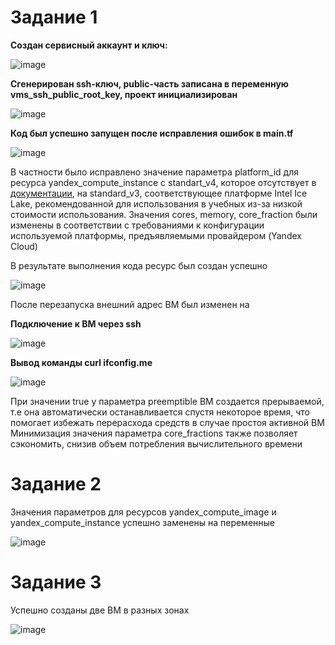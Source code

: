 # Задание 1

**Создан сервисный аккаунт и ключ:**

![image](https://github.com/user-attachments/assets/9fefdaca-39da-4ea5-be0c-354c4aed13df)

**Сгенерирован ssh-ключ, public-часть записана в переменную vms_ssh_public_root_key, проект инициализирован**

![image](https://github.com/user-attachments/assets/dac01482-212b-4abf-947a-425bdaa84137)

**Код был успешно запущен после исправления ошибок в main.tf**

![image](https://github.com/user-attachments/assets/aee1d77a-68a7-4e10-ae6e-bdbe6fa66b07)

В частности было исправлено значение параметра platform_id для ресурса yandex_compute_instance c standart_v4, которое отсутствует в [документации](https://yandex.cloud/ru/docs/compute/concepts/vm-platforms), на standard_v3, соответствующее платформе Intel Ice Lake, рекомендованной для использования в учебных из-за низкой стоимости использования. Значения cores, memory, core_fraction были изменены в соответствии с требованиями к конфигурации используемой платформы, предъявляемыми провайдером (Yandex Cloud)

В результате выполнения кода ресурс был создан успешно 

![image](https://github.com/user-attachments/assets/61e8d916-aa96-4ff5-bd59-d991035b7191)


После перезапуска внешний адрес ВМ был изменен на 

**Подключение к ВМ через ssh**

![image](https://github.com/user-attachments/assets/8a5f2629-7538-45ca-a942-2f94a4f17168)

**Вывод команды curl ifconfig.me**

![image](https://github.com/user-attachments/assets/310a4d0e-92ca-4bc7-9781-68de488c13ae)

При значении true у параметра preemptible ВМ создается прерываемой, т.е она автоматически останавливается спустя некоторое время, что помогает избежать перерасхода средств в случае простоя активной ВМ
Минимизация значения параметра core_fractions также позволяет сэкономить, снизив объем потребления вычислительного времени

# Задание 2

Значения параметров для ресурсов yandex_compute_image и yandex_compute_instance успешно заменены на переменные

![image](https://github.com/user-attachments/assets/1acda303-c204-4f40-9959-b8263371cdea)

# Задание 3

Успешно созданы две ВМ в разных зонах

![image](https://github.com/user-attachments/assets/6dfb2acf-972d-4414-a67d-0de1cd44140d)







